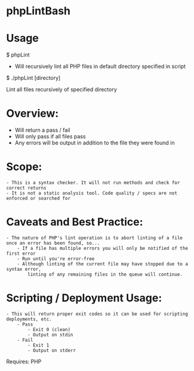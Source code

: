phpLintBash
===========

# Usage
$ phpLint

- Will recursively lint all PHP files in default directory specified in script

$ ./phpLint [directory]

Lint all files recursively of specified directory

# Overview:
  
- Will return a pass / fail
- Will only pass if all files pass
- Any errors will be output in addition to the file they were found in

# Scope:
	- This is a syntax checker. It will not run methods and check for correct returns
	- It is not a static analysis tool. Code quality / specs are not enforced or searched for

# Caveats and Best Practice:
	- The nature of PHP's lint operation is to abort linting of a file once an error has been found, so...
		- If a file has multiple errors you will only be notified of the first error
		- Run until you're error-free
		- Although linting of the current file may have stopped due to a syntax error,
			linting of any remaining files in the queue will continue.

# Scripting / Deployment Usage:
	- This will return proper exit codes so it can be used for scripting deployments, etc.
		- Pass
			- Exit 0 (clean)
			- Output on stdin
		- Fail
			- Exit 1
			- Output on stderr

Requires: PHP
